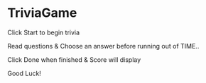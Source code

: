 # TriviaGame

Click Start to begin trivia

Read questions & Choose an answer before  running out of TIME..

Click Done when finished & Score will display

Good Luck!




